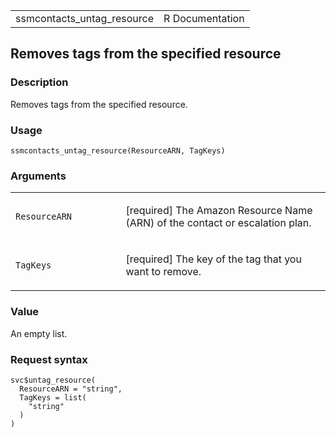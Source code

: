 <table style="width: 100%;">
<tbody>
<tr class="odd">
<td>ssmcontacts_untag_resource</td>
<td style="text-align: right;">R Documentation</td>
</tr>
</tbody>
</table>

## Removes tags from the specified resource

### Description

Removes tags from the specified resource.

### Usage

    ssmcontacts_untag_resource(ResourceARN, TagKeys)

### Arguments

<table>
<colgroup>
<col style="width: 35%" />
<col style="width: 65%" />
</colgroup>
<tbody>
<tr class="odd">
<td><code
id="ssmcontacts_untag_resource_:_ResourceARN">ResourceARN</code></td>
<td><p>[required] The Amazon Resource Name (ARN) of the contact or
escalation plan.</p></td>
</tr>
<tr class="even">
<td><code id="ssmcontacts_untag_resource_:_TagKeys">TagKeys</code></td>
<td><p>[required] The key of the tag that you want to remove.</p></td>
</tr>
</tbody>
</table>

### Value

An empty list.

### Request syntax

    svc$untag_resource(
      ResourceARN = "string",
      TagKeys = list(
        "string"
      )
    )
